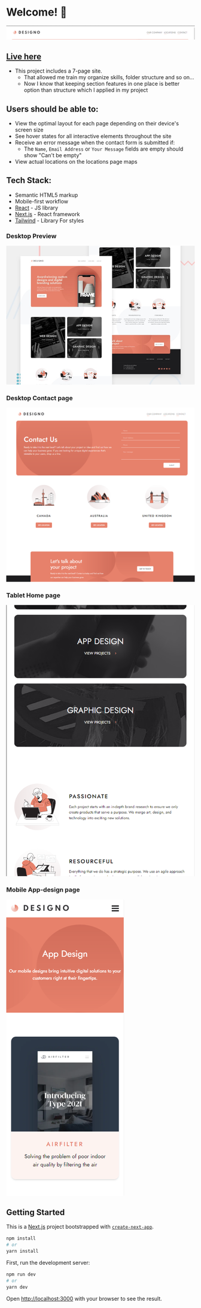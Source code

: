 # Welcome! 👋

![Desktop Contact page](./public/banner.png)

## [Live here](https://designo-website-ashen.vercel.app/)

- This project includes a 7-page site. 
  - That allowed me train my organize skills, folder structure and so on...
  - Now I know that keeping section features in one place is better option than structure which I applied in my project


## Users should be able to:
- View the optimal layout for each page depending on their device's screen size
- See hover states for all interactive elements throughout the site
- Receive an error message when the contact form is submitted if:
  - The `Name`, `Email Address` or `Your Message` fields are empty should show "Can't be empty"
- View actual locations on the locations page maps 


## Tech Stack:


- Semantic HTML5 markup
- Mobile-first workflow
- [React](https://reactjs.org/) - JS library
- [Next.js](https://nextjs.org/) - React framework
- [Tailwind](https://tailwindcss.com/) - Library For styles

### Desktop Preview
![Desktop Contact page](./public/preview.jpg)
### Desktop Contact page
![Desktop Contact page](./public/Contact-page.png)
### Tablet Home page
![Tablet Home page](./public/Home-tablet.png)
### Mobile App-design page
![Mobile Home page](./public/AppDesign-page.png)




## Getting Started

This is a [Next.js](https://nextjs.org/) project bootstrapped with [`create-next-app`](https://github.com/vercel/next.js/tree/canary/packages/create-next-app).

```bash
npm install
# or
yarn install
```

First, run the development server:

```bash
npm run dev
# or
yarn dev
```

Open [http://localhost:3000](http://localhost:3000) with your browser to see the result.

